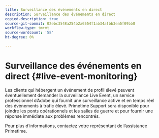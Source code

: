 ```yaml
---
title: Surveillance des événements en direct
description: Surveillance des événements en direct
copied-description: true
source-git-commit: 02ebc3548a254b2a6554f1ab34afbb3ea5f09bb8
workflow-type: tm+mt
source-wordcount: '58'
ht-degree: 0%

---
```


# Surveillance des événements en direct {#live-event-monitoring}

Les clients qui hébergent un événement de profil élevé peuvent éventuellement demander la surveillance Live Event, un service professionnel d’Adobe qui fournit une surveillance active et en temps réel des événements à trafic élevé. Primetime Support sera disponible pour joindre les ponts opérationnels et les salles de guerre et pour fournir une réponse immédiate aux problèmes rencontrés.

Pour plus d’informations, contactez votre représentant de l’assistance Primetime.
